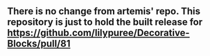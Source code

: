 ## There is no change from artemis' repo. This repository is just to hold the built release for https://github.com/lilypuree/Decorative-Blocks/pull/81
